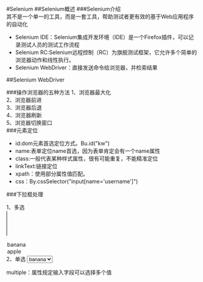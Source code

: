 #Selenium
##Selenium概述
###Selenium介绍  
其不是一个单一的工具，而是一套工具，帮助测试者更有效的基于Web应用程序的自动化

* Selenium IDE：Selenium集成开发环境（IDE）是一个Firefox插件，可以记录测试人员的测试工作流程
* Selenium RC:Selenium远程控制（RC）为旗舰测试框架，它允许多个简单的浏览器动作和线性执行。
* Selenium WebDriver：直接发送命令给浏览器，并检索结果

##Selenium WebDriver

###操作浏览器的五种方法
1、浏览器最大化  
2、浏览器前进  
3、浏览器后退  
4、浏览器刷新  
5、浏览器切换窗口  
###元素定位

* id:dom元素首选定位方式。Bu.id("kw")
* name:表单定位name首选，因为表单肯定会有一个name属性
* class:一般代表某种样式属性，很有可能重复，不能精准定位
* linkText:链接定位
* xpath：使用部分属性值匹配。
* css：By.cssSelector("input[name='username']")

###下拉框处理 
  
1、多选   
<select id="fruits"  multiple="multiple">  
<option value="banana" >banana</option>  
<option value="apple">apple</option>  
</select>    
2、单选  
<select id="fruits" >  
<option value="banana" >banana</option>  
<option value="apple">apple</option>  
</select>  
  
multiple：属性规定输入字段可以选择多个值
